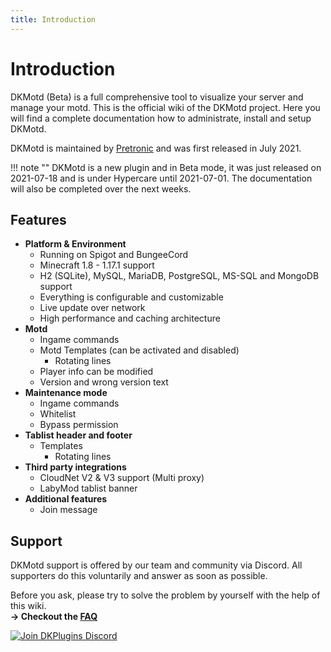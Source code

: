 ```yaml
---
title: Introduction
---
```


# Introduction

DKMotd (Beta) is a full comprehensive tool to visualize your server and manage your motd. This is the official wiki of the DKMotd project.
Here you will find a complete documentation how to administrate, install and setup DKMotd.

DKMotd is maintained by [Pretronic](https://pretronic.net/) and was first released in July 2021.

!!! note ""
    DKMotd is a new plugin and in Beta mode, it was just released on 2021-07-18 and is under Hypercare until 2021-07-01. The documentation will also be
    completed over the next weeks.

## Features
* **Platform & Environment**
    * Running on Spigot and BungeeCord
    * Minecraft 1.8 - 1.17.1 support
    * H2 (SQLite), MySQL, MariaDB, PostgreSQL, MS-SQL and MongoDB support
    * Everything is configurable and customizable
    * Live update over network
    * High performance and caching architecture
* **Motd**
    * Ingame commands
    * Motd Templates (can be activated and disabled)
        * Rotating lines
    * Player info can be modified
    * Version and wrong version text
* **Maintenance mode**
    * Ingame commands
    * Whitelist
    * Bypass permission
* **Tablist header and footer**
    * Templates
        * Rotating lines
* **Third party integrations**
  * CloudNet V2 & V3 support (Multi proxy)
  * LabyMod tablist banner 
* **Additional features**
    * Join message


## Support
DKMotd support is offered by our team and community via Discord. All supporters do this voluntarily and answer as soon as possible.

Before you ask, please try to solve the problem by yourself with the help of this wiki.
<br/> **-> Checkout the [FAQ](frequently-asked-questions.md)**

[![Join DKPlugins Discord](https://discordapp.com/api/guilds/513441444959223809/embed.png?style=banner2)](https://discord.gg/ZR7HtTw)
